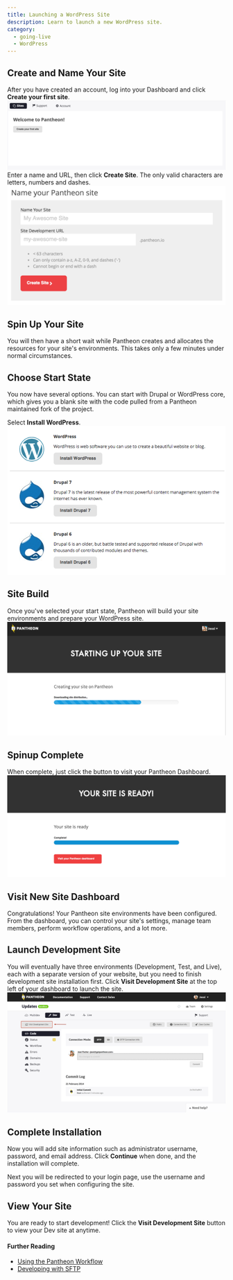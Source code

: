 ```yaml
---
title: Launching a WordPress Site
description: Learn to launch a new WordPress site.  
category:
  - going-live
  - WordPress
---
```

## Create and Name Your Site

After you have created an account, log into your Dashboard and click **Create your first site**.
![Your sites & account dashboard](/source/docs/assets/images/create-first-site.png)​
Enter a name and URL, then click **Create Site**. The only valid characters are letters, numbers and dashes.
![Pick site name](/source/docs/assets/images/name-your-site.png)

<!-- #2 -->
## Spin Up Your Site

You will then have a short wait while Pantheon creates and allocates the resources for your site's environments. This takes only a few minutes under normal circumstances.

<!-- #3 -->
## Choose Start State

You now have several options. You can start with Drupal or WordPress core, which gives you a blank site with the code pulled from a Pantheon maintained fork of the project.

Select **Install WordPress**.<br />
![Choose start state](/source/docs/assets/images/core-startup.png)
<!-- #4 -->
## Site Build

Once you've selected your start state, Pantheon will build your site environments and prepare your WordPress site.
![Site spinup in progress](/source/docs/assets/images/desk_images/247524.png)


<!-- #5 -->
## Spinup Complete

When complete, just click the button to visit your Pantheon Dashboard.
![](/source/docs/assets/images/visit-dashboard.png)

<!-- #6 -->
## Visit New Site Dashboard

Congratulations! Your Pantheon site environments have been configured. From the dashboard, you can control your site's settings, manage team members, perform workflow operations, and a lot more.

<!-- #7 -->
## Launch Development Site

You will eventually have three environments (Development, Test, and Live), each with a separate version of your website, but you need to finish development site installation first. Click **Visit Development Site** at the top left of your dashboard to launch the site.
![](/source/docs/assets/images/desk_images/248569.png)

<!-- #8 -->
## Complete Installation

Now you will add site information such as administrator username, password, and email address. Click **Continue** when done, and the installation will complete.
​

Next you will be redirected to your login page, use the username and password you set when configuring the site.

<!-- #9 -->
## View Your Site

You are ready to start development! Click the **Visit Development Site** button to view your Dev site at anytime.


#### Further Reading  

- [Using the Pantheon Workflow](/docs/articles/sites/code/using-the-pantheon-workflow)
- [Developing with SFTP](/docs/articles/sites/code/developing-directly-with-sftp-mode)
